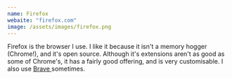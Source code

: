 ```yaml
---
name: Firefox
webaite: "firefox.com"
image: /assets/images/firefox.png
---
```

Firefox is the browser I use. I like it because it isn't a memory hogger (Chrome!), and it's open source. Although it's extensions aren't as good as some of Chrome's, it has a fairly good offering, and is very customisable. I also use <a href="https://brave.com">Brave <i class="fas fa-external-link-alt"></i></a> sometimes.